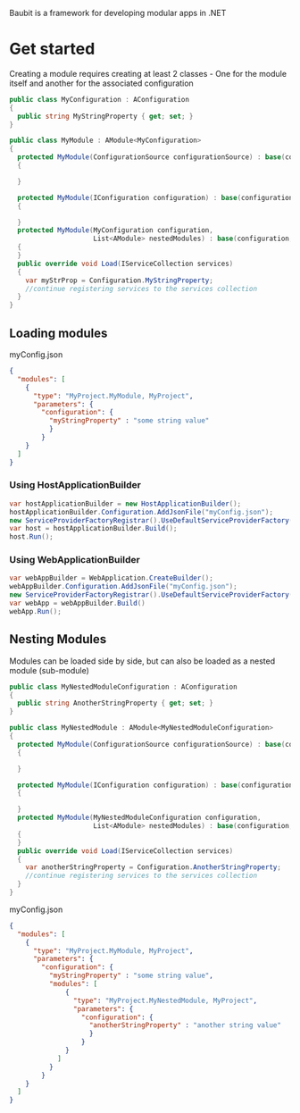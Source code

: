 Baubit is a framework for developing modular apps in .NET

# Get started

Creating a module requires creating at least 2 classes - One for the module itself and another for the associated configuration

```csharp
public class MyConfiguration : AConfiguration
{
  public string MyStringProperty { get; set; }
}

public class MyModule : AModule<MyConfiguration>
{
  protected MyModule(ConfigurationSource configurationSource) : base(configurationSource)
  {

  }

  protected MyModule(IConfiguration configuration) : base(configuration)
  {

  }
  protected MyModule(MyConfiguration configuration,
                     List<AModule> nestedModules) : base(configuration, nestedModules)
  {
  }
  public override void Load(IServiceCollection services)
  {
    var myStrProp = Configuration.MyStringProperty;
    //continue registering services to the services collection
  }
}
```
## Loading modules

myConfig.json

```json
{
  "modules": [
    {
      "type": "MyProject.MyModule, MyProject",
      "parameters": {
        "configuration": {
          "myStringProperty" : "some string value"
          }
        }
    }
  ]
}
```

### Using HostApplicationBuilder

```csharp
var hostApplicationBuilder = new HostApplicationBuilder();
hostApplicationBuilder.Configuration.AddJsonFile("myConfig.json");
new ServiceProviderFactoryRegistrar().UseDefaultServiceProviderFactory(hostApplicationBuilder);
var host = hostApplicationBuilder.Build();
host.Run();
```

### Using WebApplicationBuilder

```csharp
var webAppBuilder = WebApplication.CreateBuilder();
webAppBuilder.Configuration.AddJsonFile("myConfig.json");
new ServiceProviderFactoryRegistrar().UseDefaultServiceProviderFactory(webAppBuilder.Host);
var webApp = webAppBuilder.Build()
webApp.Run();
```

## Nesting Modules

Modules can be loaded side by side, but can also be loaded as a nested module (sub-module)

```csharp
public class MyNestedModuleConfiguration : AConfiguration
{
  public string AnotherStringProperty { get; set; }
}

public class MyNestedModule : AModule<MyNestedModuleConfiguration>
{
  protected MyModule(ConfigurationSource configurationSource) : base(configurationSource)
  {

  }

  protected MyModule(IConfiguration configuration) : base(configuration)
  {

  }
  protected MyModule(MyNestedModuleConfiguration configuration,
                     List<AModule> nestedModules) : base(configuration, nestedModules)
  {
  }
  public override void Load(IServiceCollection services)
  {
    var anotherStringProperty = Configuration.AnotherStringProperty;
    //continue registering services to the services collection
  }
}
```

myConfig.json

```json
{
  "modules": [
    {
      "type": "MyProject.MyModule, MyProject",
      "parameters": {
        "configuration": {
          "myStringProperty" : "some string value",
          "modules": [
              {
                "type": "MyProject.MyNestedModule, MyProject",
                "parameters": {
                  "configuration": {
                    "anotherStringProperty" : "another string value"
                    }
                  }
              }
            ]
          }
        }
    }
  ]
}
```
